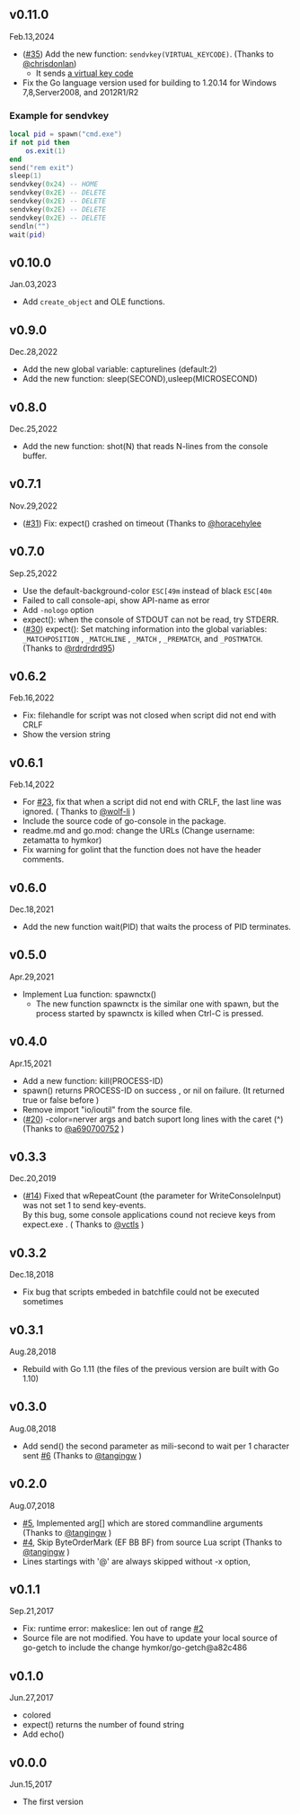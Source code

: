 v0.11.0
-------
Feb.13,2024

- ([#35]) Add the new function: `sendvkey(VIRTUAL_KEYCODE)`. (Thanks to [@chrisdonlan])
    - It sends [a virtual key code](https://learn.microsoft.com/en-us/windows/win32/inputdev/virtual-key-codes)
- Fix the Go language version used for building to 1.20.14 for Windows 7,8,Server2008, and 2012R1/R2

[#35]: https://github.com/hymkor/expect/issues/35
[@chrisdonlan]: https://github.com/chrisdonlan

### Example for sendvkey

```lua
local pid = spawn("cmd.exe")
if not pid then
    os.exit(1)
end
send("rem exit")
sleep(1)
sendvkey(0x24) -- HOME
sendvkey(0x2E) -- DELETE
sendvkey(0x2E) -- DELETE
sendvkey(0x2E) -- DELETE
sendvkey(0x2E) -- DELETE
sendln("")
wait(pid)
```

v0.10.0
-------
Jan.03,2023

- Add `create_object` and OLE functions.

v0.9.0
------
Dec.28,2022

- Add the new global variable: capturelines (default:2)
- Add the new function: sleep(SECOND),usleep(MICROSECOND)

v0.8.0
------
Dec.25,2022

- Add the new function: shot(N) that reads N-lines from the console buffer.

v0.7.1
------
Nov.29,2022

- ([#31]) Fix: expect() crashed on timeout (Thanks to [@horacehylee]

[#31]: https://github.com/hymkor/expect/issues/31
[@horacehylee]: https://github.com/horacehylee

v0.7.0
------
Sep.25,2022

- Use the default-background-color `ESC[49m` instead of black `ESC[40m`
- Failed to call console-api, show API-name as error
- Add `-nologo` option
- expect(): when the console of STDOUT can not be read, try STDERR.
- ([#30]) expect(): Set matching information into the global variables: `_MATCHPOSITION` , `_MATCHLINE` , `_MATCH` , `_PREMATCH`, and `_POSTMATCH`. (Thanks to [@rdrdrdrd95])

[@rdrdrdrd95]: https://github.com/rdrdrdrd95
[#30]: https://github.com/hymkor/expect/issues/30

v0.6.2
------
Feb.16,2022

- Fix: filehandle for script was not closed when script did not end with CRLF
- Show the version string

v0.6.1
------
Feb.14,2022

- For [#23], fix that when a script did not end with CRLF, the last line was ignored.
( Thanks to [@wolf-li] )
- Include the source code of go-console in the package.
- readme.md and go.mod: change the URLs (Change username: zetamatta to hymkor)
- Fix warning for golint that the function does not have the header comments.

[#23]: https://github.com/hymkor/expect/issues/23
[@wolf-li]: https://github.com/wolf-li

v0.6.0
------
Dec.18,2021

- Add the new function wait(PID) that waits the process of PID terminates.

v0.5.0
------
Apr.29,2021

- Implement Lua function: spawnctx()
    - The new function spawnctx is the similar one with spawn, but the process started by spawnctx is killed when Ctrl-C is pressed.

v0.4.0
------
Apr.15,2021

- Add a new function: kill(PROCESS-ID)
- spawn() returns PROCESS-ID on success , or nil on failure. (It returned true or false before )
- Remove import "io/ioutil" from the source file.
- ([#20]) -color=nerver args and batch suport long lines with the caret (^) (Thanks to [@a690700752] )

[#20]: https://github.com/hymkor/expect/issues/20
[@a690700752]: https://github.com/a690700752

v0.3.3
------
Dec.20,2019

- ([#14]) Fixed that wRepeatCount (the parameter for WriteConsoleInput) was not set 1 to send key-events.  
By this bug, some console applications cound not recieve keys from expect.exe . ( Thanks to [@vctls] )

[#14]: https://github.com/hymkor/expect/issues/14
[@vctls]: https://github.com/vctls

v0.3.2
------
Dec.18,2018

- Fix bug that scripts embeded in batchfile could not be executed sometimes

v0.3.1
------
Aug.28,2018

- Rebuild with Go 1.11 (the files of the previous version are built with Go 1.10)

v0.3.0
------
Aug.08,2018

- Add send() the second parameter as mili-second to wait per 1 character sent [#6] \(Thanks to [@tangingw] \)

[#6]: https://github.com/hymkor/expect/issues/6

v0.2.0
------
Aug.07,2018

- [#5], Implemented arg[] which are stored commandline arguments (Thanks to [@tangingw] )
- [#4], Skip ByteOrderMark (EF BB BF) from source Lua script (Thanks to [@tangingw] )
- Lines startings with '@' are always skipped without -x option,

[#5]: https://github.com/hymkor/expect/issues/5
[#4]: https://github.com/hymkor/expect/issues/4
[@tangingw]: https://github.com/tangingw

v0.1.1
------
Sep.21,2017

- Fix: runtime error: makeslice: len out of range [#2]
- Source file are not modified. You have to update your local source of go-getch to include the change hymkor/go-getch@a82c486

[#2]: https://github.com/hymkor/expect/issues/2

v0.1.0
------
Jun.27,2017

- colored
- expect() returns the number of found string
- Add echo()

v0.0.0
------
Jun.15,2017

- The first version

